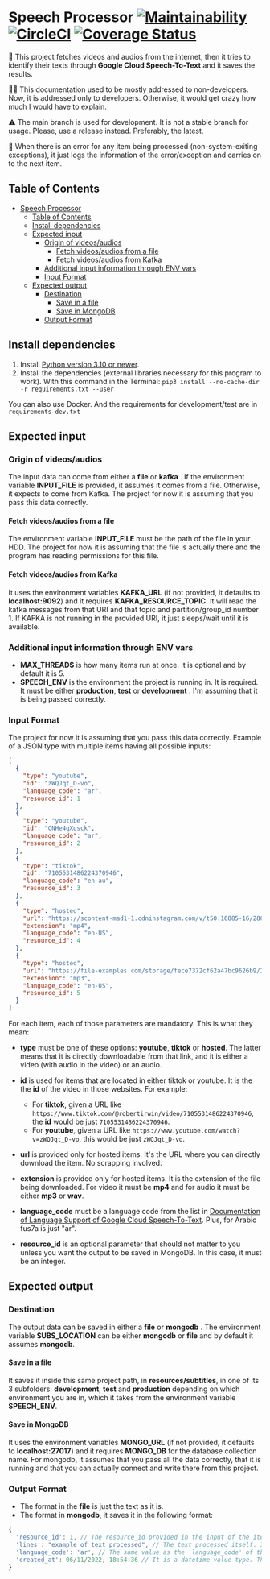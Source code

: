 # Speech Processor [![Maintainability](https://api.codeclimate.com/v1/badges/152b7d7c3208b39b8b0a/maintainability)](https://codeclimate.com/github/Martouta/speech_processor/maintainability) [![CircleCI](https://circleci.com/gh/Martouta/speech_processor.svg?style=svg)](https://app.circleci.com/pipelines/github/Martouta/speech_processor) [![Coverage Status](https://coveralls.io/repos/github/Martouta/speech_processor/badge.svg?branch=main)](https://coveralls.io/github/Martouta/speech_processor?branch=main)

📗 This project fetches videos and audios from the internet, then it tries to identify their texts through __Google Cloud Speech-To-Text__ and it saves the results.

🧑‍💻 This documentation used to be mostly addressed to non-developers. Now, it is addressed only to developers. Otherwise, it would get crazy how much I would have to explain.

⚠️ The main branch is used for development. It is not a stable branch for usage.
Please, use a release instead. Preferably, the latest.

🐞 When there is an error for any item being processed (non-system-exiting exceptions), it just logs the information of the error/exception and carries on to the next item.

## Table of Contents

- [Speech Processor](#speech-processor)
  - [Table of Contents](#table-of-contents)
  - [Install dependencies](#install-dependencies)
  - [Expected input](#expected-input)
    - [Origin of videos/audios](#origin-of-videos-audios)
      - [Fetch videos/audios from a file](#fetch-videos-audios-from-a-file)
      - [Fetch videos/audios from Kafka](#fetch-videos-audios-from-kafka)
    - [Additional input information through ENV vars](#additional-input-information-through-env-vars)
    - [Input Format](#input-format)
  - [Expected output](#expected-output)
    - [Destination](#destination)
      - [Save in a file](#save-in-a-file)
      - [Save in MongoDB](#save-in-mongodb)
    - [Output Format](#output-format)

## Install dependencies

1. Install [Python version 3.10 or newer](https://www.python.org/downloads/).
2. Install the dependencies (external libraries necessary for this program to work). With this command in the Terminal:
`pip3 install --no-cache-dir -r requirements.txt --user`

You can also use Docker. And the requirements for development/test are in `requirements-dev.txt`

## Expected input

### Origin of videos/audios

The input data can come from either a __file__ or __kafka__ . If the environment variable __INPUT_FILE__ is provided, it assumes it comes from a file. Otherwise, it expects to come from Kafka.
The project for now it is assuming that you pass this data correctly.

#### Fetch videos/audios from a file

The environment variable __INPUT_FILE__ must be the path of the file in your HDD.
The project for now it is assuming that the file is actually there and the program has reading permissions for this file.

#### Fetch videos/audios from Kafka

It uses the environment variables __KAFKA_URL__ (if not provided, it defaults to __localhost:9092__) and it requires __KAFKA_RESOURCE_TOPIC__.
It will read the kafka messages from that URI and that topic and partition/group_id number 1.
If KAFKA is not running in the provided URI, it just sleeps/wait until it is available.

### Additional input information through ENV vars

- __MAX_THREADS__ is how many items run at once. It is optional and by default it is 5.
- __SPEECH_ENV__ is the environment the project is running in. It is required. It must be either __production__, __test__ or __development__ . I'm assuming that it is being passed correctly.

### Input Format

The project for now it is assuming that you pass this data correctly.
Example of a JSON type with multiple items having all possible inputs:

```json
[
  {
    "type": "youtube",
    "id": "zWQJqt_D-vo",
    "language_code": "ar",
    "resource_id": 1
  },
  {
    "type": "youtube",
    "id": "CNHe4qXqsck",
    "language_code": "ar",
    "resource_id": 2
  },
  {
    "type": "tiktok",
    "id": "7105531486224370946",
    "language_code": "en-au",
    "resource_id": 3
  },
  {
    "type": "hosted",
    "url": "https://scontent-mad1-1.cdninstagram.com/v/t50.16885-16/286327419_404827821544713_6636671397284152039_n.mp4?efg=eyJ2ZW5jb2RlX3RhZyI6InZ0c192b2RfdXJsZ2VuLjcyMC5pZ3R2LmJhc2VsaW5lIiwicWVfZ3JvdXBzIjoiW1wiaWdfd2ViX2RlbGl2ZXJ5X3Z0c19vdGZcIl0ifQ&_nc_ht=scontent-mad1-1.cdninstagram.com&_nc_cat=109&_nc_ohc=FGWru4cNdLMAX_K4E5b&tn=VRHGuwVQgXScv-7F&edm=ALQROFkBAAAA&vs=546391373741490_1076324468&_nc_vs=HBksFQAYJEdIc0NFUkVKbFg5U01IQUJBT2NDSGlaNU1ScGNidlZCQUFBRhUAAsgBABUAGCRHRUgyQmhHSURDbDNpUWNDQUp2ODkxY04wS1puYnZWQkFBQUYVAgLIAQAoABgAGwGIB3VzZV9vaWwBMRUAACb6%2BOSmwr7VPxUCKAJDMywXQDiAAAAAAAAYEmRhc2hfYmFzZWxpbmVfMV92MREAdewHAA%3D%3D&ccb=7-5&oe=62A764B0&oh=00_AT_IQEa1RZ7hMDzWS9a5mvRrO09DPi_K8AqXglaNuP7JEg&_nc_sid=30a2ef",
    "extension": "mp4",
    "language_code": "en-US",
    "resource_id": 4
  },
  {
    "type": "hosted",
    "url": "https://file-examples.com/storage/fece7372cf62a47bc9626b9/2017/11/file_example_MP3_700KB.mp3",
    "extension": "mp3",
    "language_code": "en-US",
    "resource_id": 5
  }
]
```

For each item, each of those parameters are mandatory. This is what they mean:

- __type__ must be one of these options: __youtube__, __tiktok__ or __hosted__. The latter means that it is directly downloadable from that link, and it is either a video (with audio in the video) or an audio.

- __id__ is used for items that are located in either tiktok or youtube. It is the the __id__ of the video in those websites. For example:
  - For __tiktok__, given a URL like `https://www.tiktok.com/@robertirwin/video/7105531486224370946`, the __id__ would be just `7105531486224370946`.
  - For __youtube__, given a URL like `https://www.youtube.com/watch?v=zWQJqt_D-vo`, this would be just `zWQJqt_D-vo`.

- __url__ is provided only for hosted items. It's the URL where you can directly download the item. No scrapping involved.

- __extension__ is provided only for hosted items. It is the extension of the file being downloaded. For video it must be __mp4__ and for audio it must be either __mp3__ or __wav__.

- __language_code__ must be a language code from the list in [Documentation of Language Support of Google Cloud Speech-To-Text](https://cloud.google.com/speech-to-text/docs/languages). Plus, for Arabic fus7a is just "ar".

- __resource_id__ is an optional parameter that should not matter to you unless you want the output to be saved in MongoDB. In this case, it must be an integer.

## Expected output

### Destination

The output data can be saved in either a __file__ or __mongodb__ .
The environment variable __SUBS_LOCATION__ can be either __mongodb__ or __file__ and by default it assumes __mongodb__.

#### Save in a file

It saves it inside this same project path, in __resources/subtitles__, in one of its 3 subfolders: __development__, __test__ and __production__ depending on which environment you are in, which it takes from the environment variable __SPEECH_ENV__.

#### Save in MongoDB

It uses the environment variables __MONGO_URL__ (if not provided, it defaults to __localhost:27017__) and it requires __MONGO_DB__ for the database collection name.
For mongodb, it assumes that you pass all the data correctly, that it is running and that you can actually connect and write there from this project.

### Output Format

- The format in the __file__ is just the text as it is.
- The format in __mongodb__, it saves it in the following format:

```javascript
{
  'resource_id': 1, // The resource_id provided in the input of the item. If not provided, it default to -1.
  'lines': "example of text processed", // The text processed itself. It is saved in an array of strings.
  'language_code': 'ar', // The same value as the 'language_code' of the input given for this item.
  'created_at': 06/11/2022, 18:54:36 // It is a datetime value type. The current datetime (in UTC) at the moment the text is saved.
}
```
